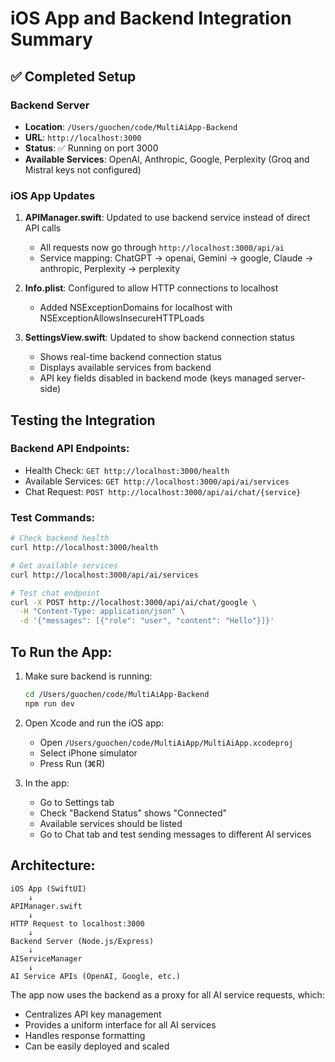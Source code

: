 # iOS App and Backend Integration Summary

## ✅ Completed Setup

### Backend Server
- **Location**: `/Users/guochen/code/MultiAiApp-Backend`
- **URL**: `http://localhost:3000`
- **Status**: ✅ Running on port 3000
- **Available Services**: OpenAI, Anthropic, Google, Perplexity (Groq and Mistral keys not configured)

### iOS App Updates
1. **APIManager.swift**: Updated to use backend service instead of direct API calls
   - All requests now go through `http://localhost:3000/api/ai`
   - Service mapping: ChatGPT → openai, Gemini → google, Claude → anthropic, Perplexity → perplexity

2. **Info.plist**: Configured to allow HTTP connections to localhost
   - Added NSExceptionDomains for localhost with NSExceptionAllowsInsecureHTTPLoads

3. **SettingsView.swift**: Updated to show backend connection status
   - Shows real-time backend connection status
   - Displays available services from backend
   - API key fields disabled in backend mode (keys managed server-side)

## Testing the Integration

### Backend API Endpoints:
- Health Check: `GET http://localhost:3000/health`
- Available Services: `GET http://localhost:3000/api/ai/services`
- Chat Request: `POST http://localhost:3000/api/ai/chat/{service}`

### Test Commands:
```bash
# Check backend health
curl http://localhost:3000/health

# Get available services
curl http://localhost:3000/api/ai/services

# Test chat endpoint
curl -X POST http://localhost:3000/api/ai/chat/google \
  -H "Content-Type: application/json" \
  -d '{"messages": [{"role": "user", "content": "Hello"}]}'
```

## To Run the App:

1. Make sure backend is running:
   ```bash
   cd /Users/guochen/code/MultiAiApp-Backend
   npm run dev
   ```

2. Open Xcode and run the iOS app:
   - Open `/Users/guochen/code/MultiAiApp/MultiAiApp.xcodeproj`
   - Select iPhone simulator
   - Press Run (⌘R)

3. In the app:
   - Go to Settings tab
   - Check "Backend Status" shows "Connected"
   - Available services should be listed
   - Go to Chat tab and test sending messages to different AI services

## Architecture:
```
iOS App (SwiftUI) 
    ↓
APIManager.swift
    ↓
HTTP Request to localhost:3000
    ↓
Backend Server (Node.js/Express)
    ↓
AIServiceManager
    ↓
AI Service APIs (OpenAI, Google, etc.)
```

The app now uses the backend as a proxy for all AI service requests, which:
- Centralizes API key management
- Provides a uniform interface for all AI services
- Handles response formatting
- Can be easily deployed and scaled
